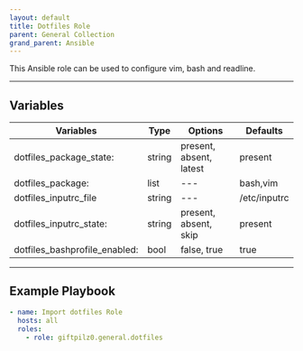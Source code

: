 ```yaml
---
layout: default
title: Dotfiles Role
parent: General Collection
grand_parent: Ansible
---
```


This Ansible role can be used to configure vim, bash and readline.

______________________________________________________________________

## Variables

| Variables                     | Type   | Options                 | Defaults     |
| ----------------------------- | ------ | ----------------------- | ------------ |
| dotfiles_package_state:       | string | present, absent, latest | present      |
| dotfiles_package:             | list   | ---                     | bash,vim     |
| dotfiles_inputrc_file         | string | ---                     | /etc/inputrc |
| dotfiles_inputrc_state:       | string | present, absent, skip   | present      |
| dotfiles_bashprofile_enabled: | bool   | false, true             | true         |

______________________________________________________________________

## Example Playbook

```yaml
- name: Import dotfiles Role
  hosts: all
  roles:
    - role: giftpilz0.general.dotfiles
```
